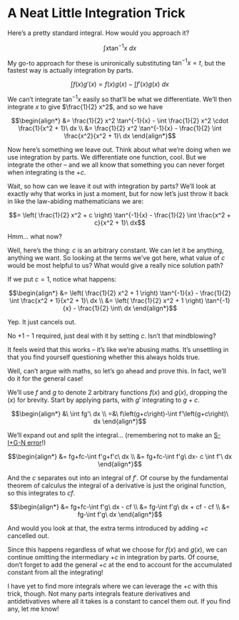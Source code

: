 # A Neat Little Integration Trick
<!-- #SQUARK live!
| dest = guides/integrals/collections/neat-trick
| capt = Abusing the +c
| index = guides / integrals / collections
| date = 2025 January 15
-->

Here’s a pretty standard integral. How would you approach it?

```math
\int x \tan^{-1}{x}\ dx
```

My go-to approach for these is unironically substituting $\tan^{-1}{x} = t$, but the fastest way is actually integration by parts.

```math
\int f(x) g'(x) = f(x)g(x) - \int f'(x)g(x)\ dx
```

We can’t integrate $\tan^{-1}{x}$ easily so that’ll be what we differentiate. We’ll then integrate $x$ to give $\frac{1}{2} x^2$, and so we have

```math
\begin{align*}
  &= \frac{1}{2} x^2 \tan^{-1}{x} - \int \frac{1}{2} x^2 \cdot \frac{1}{x^2 + 1}\ dx
  \\ &= \frac{1}{2} x^2 \tan^{-1}{x} - \frac{1}{2} \int \frac{x^2}{x^2 + 1}\ dx
\end{align*}
```

Now here’s something we leave out. Think about what we’re doing when we use integration by parts. We differentiate one function, cool. But we integrate the other – and we all know that something you can never forget when integrating is the $+c$.

Wait, so how can we leave it out with integration by parts? We’ll look at exactly why that works in just a moment, but for now let’s just throw it back in like the law-abiding mathematicians we are:

```math
= \left( \frac{1}{2} x^2 + c \right) \tan^{-1}{x} - \frac{1}{2} \int \frac{x^2 + c}{x^2 + 1}\ dx
```

Hmm... what now?

Well, here’s the thing: $c$ is an arbitrary constant. We can let it be anything, anything we want. So looking at the terms we’ve got here, what value of $c$ would be most helpful to us? What would give a really nice solution path?

If we put $c = 1$, notice what happens:

```math
\begin{align*}
  &= \left( \frac{1}{2} x^2 + 1 \right) \tan^{-1}{x} - \frac{1}{2} \int \frac{x^2 + 1}{x^2 + 1}\ dx
  \\ &= \left( \frac{1}{2} x^2 + 1 \right) \tan^{-1}{x} - \frac{1}{2} \int\ dx
\end{align*}
```

Yep. It just cancels out.

No $+1 -1$ required, just deal with it by setting $c$. Isn’t that mindblowing?

It feels weird that this works – it’s like we’re abusing maths. It’s unsettling in that you find yourself questioning whether this always holds true.

Well, can’t argue with maths, so let’s go ahead and prove this. In fact, we’ll do it for the general case!

We’ll use $f$ and $g$ to denote 2 arbitrary functions $f(x)$ and $g(x)$, dropping the $(x)$ for brevity. Start by applying parts, with $g'$ integrating to $g + c$. 

```math
\begin{align*}
  &\ \int fg'\ dx
  \\ =&\ f\left(g+c\right)-\int f'\left(g+c\right)\ dx
\end{align*}
```

We’ll expand out and split the integral... (remembering not to make an [S-I+G-N error](../sign.md)!)

```math
\begin{align*}
  &= fg+fc-\int f'g+f'c\ dx
  \\ &= fg+fc-\int f'g\ dx- c \int f'\ dx
\end{align*}
```

And the $c$ separates out into an integral of $f'$. Of course by the fundamental theorem of calculus the integral of a derivative is just the original function, so this integrates to $cf$.

```math
\begin{align*}
  &= fg+fc-\int f'g\ dx - cf
  \\ &= fg-\int f'g\ dx + cf - cf
  \\ &= fg-\int f'g\ dx
\end{align*}
```

And would you look at that, the extra terms introduced by adding $+c$ cancelled out.

Since this happens regardless of what we choose for $f(x)$ and $g(x)$, we can continue omitting the intermediary $+c$ in integration by parts. Of course, don’t forget to add the general $+c$ at the end to account for the accumulated constant from all the integrating!

I have yet to find more integrals where we can leverage the $+c$ with this trick, though. Not many parts integrals feature derivatives and antidetivatives where all it takes is a constant to cancel them out. If you find any, let me know!

